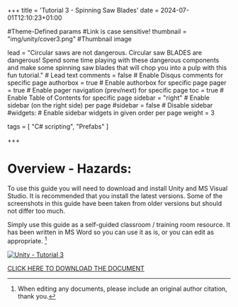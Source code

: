 +++
title = 'Tutorial 3 - Spinning Saw Blades'
date = 2024-07-01T12:10:23+01:00

#Theme-Defined params
#Link is case sensitive!
thumbnail = "img/unity/cover3.png" #Thumbnail image

lead = "Circular saws are not dangerous.  Circular saw BLADES are dangerous!  Spend some time playing with these dangerous components and make some spinning saw blades that will chop you into a pulp with this fun tutorial." # Lead text
comments = false # Enable Disqus comments for specific page
authorbox = true # Enable authorbox for specific page
pager = true # Enable pager navigation (prev/next) for specific page
toc = true # Enable Table of Contents for specific page
sidebar = "right" # Enable sidebar (on the right side) per page
#sidebar = false # Disable sidebar 
#widgets: # Enable sidebar widgets in given order per page
weight = 3

tags = [ "C# scripting", "Prefabs" ]

+++
# Overview - Hazards:
To use this guide you will need to download and install Unity and MS Visual Studio. It is recommended that you install the latest versions.  Some of the screenshots in this guide have been taken from older versions but should not differ too much.  

Simply use this guide as a self-guided classroom / training room resource.  It has been written in MS Word so you can use it as is, or you can edit  as appropriate. [^*]

[![Unity - Tutorial 3](/img/unity/cover3.png)](https://drive.google.com/drive/folders/1o4xazSk0xxOkSCMWfK5OCGr3YvHmnYnh?usp=sharing)

[CLICK HERE TO DOWNLOAD THE DOCUMENT](https://drive.google.com/drive/folders/1o4xazSk0xxOkSCMWfK5OCGr3YvHmnYnh?usp=sharing)

[^*]: When editing any documents, please include an original author citation, thank you. 




